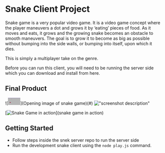 # Snake Client Project

Snake game is a very popular video game. It is a video game concept where the player maneuvers a dot and grows it by ‘eating’ pieces of food. As it moves and eats, it grows and the growing snake becomes an obstacle to smooth maneuvers. The goal is to grow it to become as big as possible without bumping into the side walls, or bumping into itself, upon which it dies.

This is simply a multiplayer take on the genre.

Before you can run this client, you will need to be running the server side which you can download and install from here. 

## Final Product

![<img alt="Snake Game opening screen" width="40px" src="snake_image.png" />](Opening image of snake game)(#)
!["screenshot description"](#)

[<img alt="Snake Game in action" width="40px" src="snake_image_2.png" />](snake game in action)

## Getting Started

- Follow steps inside the snek server repo to run the server side
- Run the development snake client using the `node play.js` command.